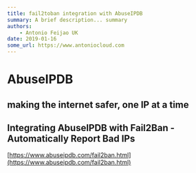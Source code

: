 ```yaml
---
title: fail2toban integration with AbuseIPDB
summary: A brief description... summary
authors:
    - Antonio Feijao UK
date: 2019-01-16
some_url: https://www.antoniocloud.com
---
```


# AbuseIPDB 
## making the internet safer, one IP at a time

## Integrating AbuseIPDB with Fail2Ban - Automatically Report Bad IPs

[https://www.abuseipdb.com/fail2ban.html](https://www.abuseipdb.com/fail2ban.html)



